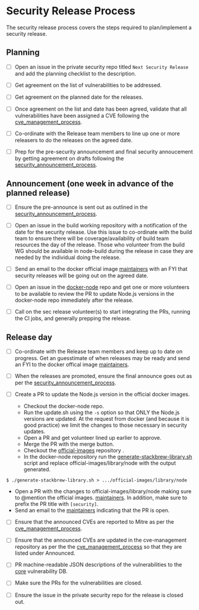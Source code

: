 # Security Release Process

The security release process covers the steps required to plan/implement
a security release.

## Planning

* [ ] Open an issue in the private security repo titled `Next Security Release`
  and add the planning checklist to the description.

* [ ] Get agreement on the list of vulnerabilities to be addressed.

* [ ] Get agreement on the planned date for the releases.

* [ ] Once agreement on the list and date has been agreed, validate that all
  vulnerabilities have been assigned a CVE following the
  [cve_management_process](https://github.com/nodejs/security-wg/blob/master/processes/cve_management_process.md).

* [ ] Co-ordinate with the Release team members to line up one or more releasers
  to do the releases on the agreed date.

* [ ] Prep for the pre-security announcement and final security annoucement by
  getting agreement on drafts following the
  [security_announcement_process](https://github.com/nodejs/security-wg/blob/master/processes/security_annoucement_process.md).

## Announcement (one week in advance of the planned release)

* [ ] Ensure the pre-announce is sent out as outlined in the
  [security_announcement_process](https://github.com/nodejs/security-wg/blob/master/processes/security_annoucement_process.md).

* [ ] Open an issue in the build working repository with a notification of the
  date for the security release.  Use this issue to co-ordinate with the build
  team to ensure there will be coverage/availability of build team resources the
  day of the release. Those who volunteer from the build WG should be available
  in node-build during the release in case they are needed by the individual
  doing the release.

* [ ] Send an email to the docker official image
  [maintainers](https://github.com/docker-library/official-images/blob/master/MAINTAINERS)
  with an FYI that security releases will be going out on the agreed date.

* [ ] Open an issue in the [docker-node](https://github.com/nodejs/docker-node)
  repo and get one or more volunteers to be available to review the PR to update
  Node.js versions in the docker-node repo immediately after the release.

* [ ] Call on the sec release volunteer(s) to start integrating the PRs, running
  the CI jobs, and generally prepping the release.

## Release day

* [ ] Co-ordinate with the Release team members and keep up to date on progress.
  Get an guesstimate of when releases may be ready and send an FYI to the docker
  offical image
  [maintainers](https://github.com/docker-library/official-images/blob/master/MAINTAINERS).

* [ ] When the releases are promoted, ensure the final announce goes out as per
  the
  [security_announcement_process](https://github.com/nodejs/security-wg/blob/master/processes/security_annoucement_process.md).

* [ ] Create a PR to update the Node.js version in the official docker images.
  * Checkout the docker-node repo.
  * Run the update.sh using the `-s` option so that ONLY the Node.js
    versions are updated. At the request from docker (and because
    it is good practice) we limit the changes to those necessary in
    security updates.
  * Open a PR and get volunteer lined up earlier to approve.
  * Merge the PR with the merge button.
  * Checkout the [official-images](https://github.com/docker-library/official-images)
    repository .
  * In the docker-node repository run the
    [generate-stackbrew-library.sh]( https://github.com/nodejs/docker-node/blob/master/generate-stackbrew-library.sh)
    script and replace official-images/library/node with the output generated.
```shell
$ ./generate-stackbrew-library.sh > .../official-images/library/node
```
  * Open a PR with the changes to official-images/library/node making sure to
    @mention the official images.
    [maintainers](https://github.com/docker-library/official-images/blob/master/MAINTAINERS).
    In addition, make sure to prefix the PR title with `[security]`.
  * Send an email to the
    [maintainers](https://github.com/docker-library/official-images/blob/master/MAINTAINERS)
    indicating that the PR is open.

* [ ] Ensure that the announced CVEs are reported to Mitre as per the
  [cve_management_process](https://github.com/nodejs/security-wg/blob/master/processes/cve_management_process.md).

* [ ] Ensure that the announced CVEs are updated in the cve-management
  repository as per the the
  [cve_management_process](https://github.com/nodejs/security-wg/blob/master/processes/cve_management_process.md)
  so that they are listed under Announced.

* [ ] PR machine-readable JSON descriptions of the vulnerabilities to the
  [core](https://github.com/nodejs/security-wg/tree/master/vuln/core)
  vulnerability DB.

* [ ] Make sure the PRs for the vulnerabilities are closed.

* [ ] Ensure the issue in the private security repo for the release is closed
  out.
